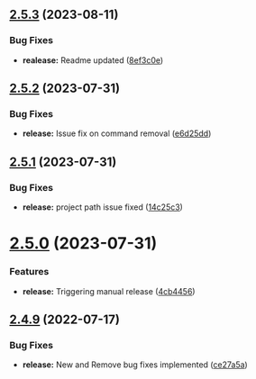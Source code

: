 ## [2.5.3](https://github.com/ashindiano/dyno/compare/v2.5.2...v2.5.3) (2023-08-11)


### Bug Fixes

* **realease:** Readme updated ([8ef3c0e](https://github.com/ashindiano/dyno/commit/8ef3c0e3cff92654685910ab9c4ba2b593e9f7cf))



## [2.5.2](https://github.com/ashindiano/dyno/compare/v2.5.1...v2.5.2) (2023-07-31)


### Bug Fixes

* **release:** Issue fix on command removal ([e6d25dd](https://github.com/ashindiano/dyno/commit/e6d25dd66ab8280fa61fac42e3c8325cf3f2fd8d))



## [2.5.1](https://github.com/ashindiano/dyno/compare/v2.5.0...v2.5.1) (2023-07-31)


### Bug Fixes

* **release:** project path issue fixed ([14c25c3](https://github.com/ashindiano/dyno/commit/14c25c315bba1545717ab5d46cd228a8e0a63987))



# [2.5.0](https://github.com/ashindiano/dyno/compare/v2.4.9...v2.5.0) (2023-07-31)


### Features

* **release:** Triggering manual release ([4cb4456](https://github.com/ashindiano/dyno/commit/4cb44563ce1c8bd2a9c1c5c5c4e395dcf9c53191))



## [2.4.9](https://github.com/ashindiano/dyno/compare/v2.4.8...v2.4.9) (2022-07-17)


### Bug Fixes

* **release:** New and Remove bug fixes implemented ([ce27a5a](https://github.com/ashindiano/dyno/commit/ce27a5a3420c3f2225c7c55d7baba74efb014d57))



